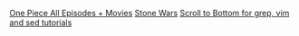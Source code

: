 [One Piece All Episodes + Movies](https://drive.google.com/drive/folders/1fROfDFcLObUt9EYHYnDKjEU4g1A2kalL)
[Stone Wars](https://animetosho.org/search?q=Dr.+Stone+-+S03E03&aids=)
[Scroll to Bottom for grep, vim and sed tutorials](https://www.computerhope.com/unix/regex-quickref.htm)